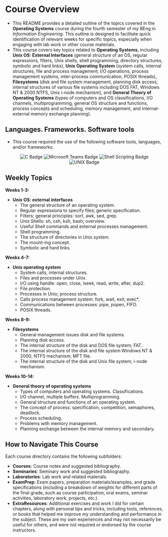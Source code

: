 # Course Overview

- This README provides a detailed outline of the topics covered in the **Operating Systems** course during the fourth semester of my BEng in _Information Engineering_. This outline is designed to facilitate quick identification of relevant weeks for specific topics, especially when engaging with lab work or other course materials.
- This course covers key topics related to **Operating Systems**, including **Unix OS: External Interfaces** (general structure of an OS, regular expressions, filters, Unix shells, shell programming, directory structures, symbolic and hard links), **Unix Operating System** (system calls, internal structures, file and process management, I/O operations, process management systems, inter-process communication, POSIX threads), **Filesystems** (disk and file system management, planning disk access, internal structures of various file systems including DOS FAT, Windows NT & 2000 NTFS, Unix i-node mechanism), and **General Theory of Operating Systems** (types of computers and OS classifications, I/O channels, multiprogramming, general OS structure and functions, process concepts and scheduling, memory management, and internal-external memory exchange planning).

## Languages. Frameworks. Software tools

- This course required the use of the following software tools, languages, and/or frameworks:

<div align="center">
  
<p>
  <img alt="C Badge" src="https://img.shields.io/badge/Programming Language-%23A8B9CC?style=for-the-badge&logo=c&logoColor=white">
  <img alt="Microsoft Teams Badge" src="https://img.shields.io/badge/Microsoft Teams-%236264A7?style=for-the-badge&logo=microsoftteams&logoColor=white">
  <img alt="Shell Scripting Badge" src="https://img.shields.io/badge/Shell Scripting Language-%234EAA25?style=for-the-badge&logo=shellscript&logoColor=white">
  <img alt="UNIX Badge" src="https://img.shields.io/badge/UNIX-%23075AB4?style=for-the-badge&logo=unix&logoColor=white">
</p>

</div>

## Weekly Topics

**Weeks 1-3:** 
- **Unix OS: external interfaces**
  - The general structure of an operating system.
  - Regular expressions to specify files; generic specification.
  - Filters; general principles: sort, awk, sed, grep.
  - Unix Shells: sh, csh, ksh, bash; overview.
  - Useful Shell commands and external processes management.
  - Shell programming.
  - The structure of directories in Unix system.
  - The mount-ing concept.
  - Symbolic and hard links.

**Weeks 4-7:**
- **Unix operating system**
  - System calls, internal structures.
  - Files and processes under Unix.
  - I/O using handle: open, close, lseek, read, write, after, dup2.
  - File protection.
  - Processes in Unix; process structure.
  - Calls process management system: fork, wait, exit, exec*.
  - Communications between processes: pipe, popen, FIFO.
  - POSIX threads.

**Weeks 8-9:**
- **Filesystems**
  - General management issues disk and file systems.
  - Planning disk access.
  - The internal structure of the disk and DOS file system; FAT.
  - The internal structure of the disk and file system Windows NT & 2000; NTFS mechanism; MFT file.
  - The internal structure of the disk and Unix file system; i-node mechanism.

**Weeks 10-14:**
- **General theory of operating systems**
  - Types of computers and operating systems. Classifications.
  - I/O channel, multiple buffers. Multiprogramming.
  - General structure and functions of an operating system.
  - The concept of process: specification, competition, semaphores, deadlock.
  - Process scheduling.
  - Problems with memory management.
  - Planning exchange between the internal memory and secondary.

## How to Navigate This Course

Each course directory contains the following subfolders:

- **Courses**: Course notes and suggested bibliography.
- **Seminaries**: Seminary work and suggested bibliography.
- **Laboratories**: Lab work and related materials.
- **ExamPrep**: Exam papers, preparation materials/examples, and grade specifications (including a breakdown of weights for different parts of the final grade, such as course participation, oral exams, seminar activities, laboratory work, projects, etc.).
- **ExtraResources**: Additional exercises and work I did for certain chapters, along with personal tips and tricks, including tools, references, or books that helped me improve my understanding and performance in the subject. These are my own experiences and may not necessarily be useful for others, and were not required or endorsed by the course instructors.


